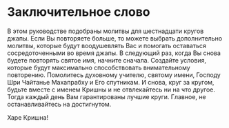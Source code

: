 # Заключительное слово

В этом руководстве подобраны молитвы для шестнадцати кругов джапы. Если Вы повторяете больше, то можете выбрать дополнительно молитвы, которые будут воодушевлять Вас и помогать оставаться сосредоточенными во время джапы. В следующий раз, когда Вы снова будете повторять святое имя, начните сначала. Создайте условия, которые будут максимально способствовать внимательному повторению. Помолитесь духовному учителю, святому имени, Господу Шри Чайтанье Махапрабху и Его спутникам. И снова, круг за кругом, будьте вместе с именем Кришны и не отвлекайтесь ни на что другое. Тогда каждый день Вам гарантированы лучшие круги. Главное, не останавливайтесь на достигнутом.

Харе Кришна!

